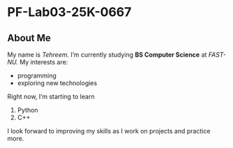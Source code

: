 # PF-Lab03-25K-0667
## About Me
My name is _Tehreem._ 
I’m currently studying **BS Computer Science** at _FAST-NU._ My interests are:
- programming
- exploring new technologies

Right now, I’m starting to learn
1. Python
2. C++

I look forward to improving my skills as I work on projects and practice more.
